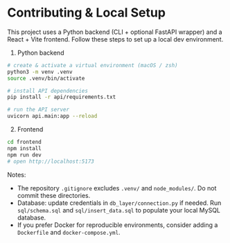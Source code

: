 # Contributing & Local Setup

This project uses a Python backend (CLI + optional FastAPI wrapper) and a React + Vite frontend. Follow these steps to set up a local dev environment.

1) Python backend

```bash
# create & activate a virtual environment (macOS / zsh)
python3 -m venv .venv
source .venv/bin/activate

# install API dependencies
pip install -r api/requirements.txt

# run the API server
uvicorn api.main:app --reload
```

2) Frontend

```bash
cd frontend
npm install
npm run dev
# open http://localhost:5173
```

Notes:
- The repository `.gitignore` excludes `.venv/` and `node_modules/`. Do not commit these directories.
- Database: update credentials in `db_layer/connection.py` if needed. Run `sql/schema.sql` and `sql/insert_data.sql` to populate your local MySQL database.
- If you prefer Docker for reproducible environments, consider adding a `Dockerfile` and `docker-compose.yml`.

